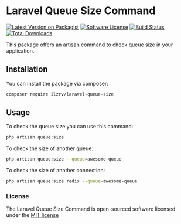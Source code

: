 # Laravel Queue Size Command
[![Latest Version on Packagist][ico-version]][link-packagist]
[![Software License][ico-license]](LICENSE)
[![Build Status][ico-tests]][link-tests]
[![Total Downloads][ico-downloads]][link-downloads]

This package offers an artisan command to check queue size in your application.

## Installation

You can install the package via composer:

``` bash
composer require ilzrv/laravel-queue-size
```

## Usage

To check the queue size you can use this command:

```bash
php artisan queue:size
```

To check the size of another queue:

```bash
php artisan queue:size --queue=awesome-queue
```

To check the size of another connection:

```bash
php artisan queue:size redis --queue=awesome-queue
```

### License

The Laravel Queue Size Command is open-sourced software licensed under the [MIT license](http://opensource.org/licenses/MIT)

[ico-version]: https://img.shields.io/packagist/v/ilzrv/laravel-queue-size
[ico-license]: https://img.shields.io/badge/license-MIT-brightgreen.svg
[ico-tests]: https://github.com/ilzrv/laravel-queue-size/workflows/tests/badge.svg
[ico-downloads]: https://img.shields.io/packagist/dt/ilzrv/laravel-queue-size

[link-packagist]: https://packagist.org/packages/ilzrv/laravel-queue-size
[link-tests]: https://github.com/ilzrv/laravel-queue-size/actions?query=workflow:tests
[link-downloads]: https://packagist.org/packages/ilzrv/laravel-queue-size
